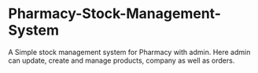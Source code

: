 # Pharmacy-Stock-Management-System
A Simple stock management system for Pharmacy with admin. Here admin can update, create and manage products, company as well as orders.
